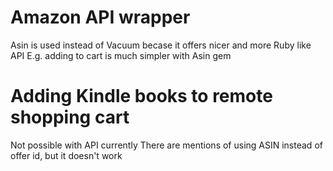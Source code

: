 # Amazon API wrapper

Asin is used instead of Vacuum becase it offers nicer and more Ruby like API
E.g. adding to cart is much simpler with Asin gem

# Adding Kindle books to remote shopping cart

Not possible with API currently
There are mentions of using ASIN instead of offer id, but it doesn't work
